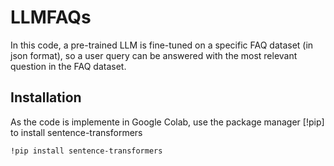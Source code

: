 # LLMFAQs

In this code, a pre-trained LLM is fine-tuned on a specific FAQ dataset (in json format), so a user query can be answered with the most relevant question in the FAQ dataset. 

## Installation

As the code is implemente in Google Colab, use the package manager [!pip] to install sentence-transformers

```bash
!pip install sentence-transformers
```
